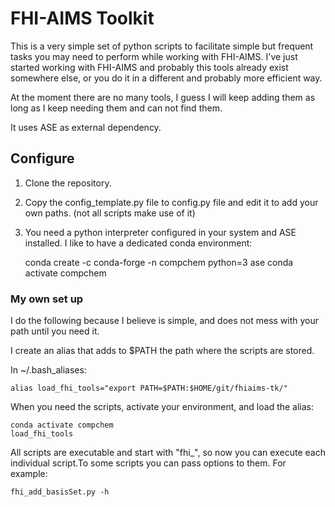 # FHI-AIMS Toolkit

This is a very simple set of python scripts to facilitate simple but frequent tasks you may need to perform while working with FHI-AIMS.
I've just started working with FHI-AIMS and probably this tools already exist somewhere else, or you do it in a different and probably more efficient way.

At the moment there are no many tools, I guess I will keep adding them as long as I keep needing them and can not find them.

It uses ASE as external dependency.


## Configure

1. Clone the repository.
2. Copy the config_template.py file to config.py file and edit it to add your own paths. (not all scripts make use of it)
3. You need a python interpreter configured in your system and ASE installed. I like to have a dedicated conda environment:

    conda create -c conda-forge -n compchem python=3 ase
    conda activate compchem

### My own set up  

I do the following because I believe is simple, and does not mess with your path until you need it.

I create an alias that adds to $PATH the path where the scripts are stored.

In ~/.bash_aliases:

    alias load_fhi_tools="export PATH=$PATH:$HOME/git/fhiaims-tk/"

When you need the scripts, activate your environment, and load the alias:

    conda activate compchem
    load_fhi_tools

All scripts are executable and start with "fhi_", so now you can execute each individual script.To some scripts you can pass options to them. For example:

    fhi_add_basisSet.py -h

